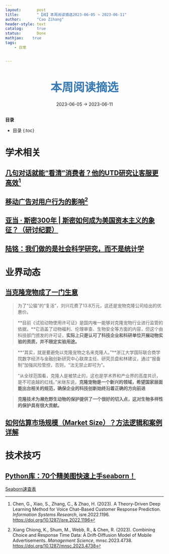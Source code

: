```yaml
---
layout:       post
title:        "【阅】本周阅读摘选2023-06-05 → 2023-06-11"
author:       "Cao Zihang"
header-style: text
catalog:      true
status:		  Done
mathjax: 	true
tags:
    - 日常


---
```

<center style="margin-bottom: 20px; margin-top: 50px"><font color="#3879B1" style="line-height: 1.4;font-weight: 700;font-size: 36px;box-sizing: border-box; ">本周阅读摘选</font></center>

<center style=" margin-bottom: 30px;">2023-06-05 → 2023-06-11</center>

<font style="font-weight: bold;">目录</font>

* 目录
{:toc}

# 学术相关

##  [几句对话就能“看清”消费者？他的UTD研究让客服更高效](https://mp.weixin.qq.com/s/E_sIIxfeU8agKDkbhqjSZQ)[^1]



## [移动广告对用户行为的影响](https://mp.weixin.qq.com/s/5kzN6PfWuTFbMQ2k1OwMag)[^2]



## [亚当 · 斯密300年 | 斯密如何成为美国资本主义的象征？（研讨纪要）](https://mp.weixin.qq.com/s/xr-Xt4h6e1RnABDmCcwcsg)



## [陆铭：我们做的是社会科学研究，而不是统计学](https://mp.weixin.qq.com/s/0U8X3uw1NTQzVMKWyfyzWQ)



# 业界动态

## [当克隆宠物成了一门生意](https://mp.weixin.qq.com/s/LJRmTPkilw8m9KmQBHCyzQ)

> 为了“公猫”的“复活”，刘兴花费了13.8万元，这还是宠物克隆公司给出的优惠价。

> **目前《试验动物使用许可证》是国内唯一能够对克隆宠物行业进行监管的依据，**它涵盖了动物福利、伦理审查、生物安全等方面的内容，但这个由科技部门颁发的许可证，**实际上只是认可了科技企业和科研单位开展动物实验的资质，并不限定实验用途。**

> **“其实，就是要避免以克隆宠物之名来克隆人。”**浙江大学国际联合商学院数字经济与金融创新研究中心联席主任、研究员盘和林建议，通过“报备制”加强风险管控，否则，“法无禁止即可为”。
>
> “从全球范围看，克隆人是被禁止的，这也是学术界和产业界的高度共识，是不可逾越的红线。”米继东说，**克隆宠物是一个新兴的领域，希望国家层面能出台相关的规范，确保企业的科技创新始终沿着正确的方向前进**

> **克隆技术为濒危野生动物的保护提供了一个很好的切入点，这对生物多样性的保护具有很大贡献。**

## [如何估算市场规模（Market Size）？方法逻辑和案例详解](https://www.toutiao.com/article/7238864063537742376/?app=news_article_lite&timestamp=1686108427&use_new_style=1&req_id=2023060711270646A2DEBBD1D6B8A855AD&group_id=7238864063537742376&share_token=6e246864-2348-48c6-beb9-c7097cb2c3fa&source=m_redirect&wid=1686748845212)



# 技术技巧

## [Python库：70个精美图快速上手seaborn！](https://mp.weixin.qq.com/s/UAMZd1-t08ytDseOddBQ8g)

[Seaborn速查表](http://seaborn.pydata.org/examples/different_scatter_variables.html)



[^1]: Chen, G., Xiao, S., Zhang, C., & Zhao, H. (2023). A Theory-Driven Deep Learning Method for Voice Chat–Based Customer Response Prediction. *Information Systems Research*, isre.2022.1196. https://doi.org/10.1287/isre.2022.1196
[^2]: Xiang Chiong, K., Shum, M., Webb, R., & Chen, R. (2023). Combining Choice and Response Time Data: A Drift-Diffusion Model of Mobile Advertisements. *Management Science*, mnsc.2023.4738. https://doi.org/10.1287/mnsc.2023.4738
